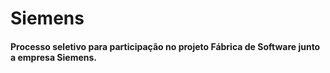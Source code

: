 # Siemens
 
<h4> Processo seletivo para participação no projeto Fábrica de Software junto a empresa Siemens. </h4>
